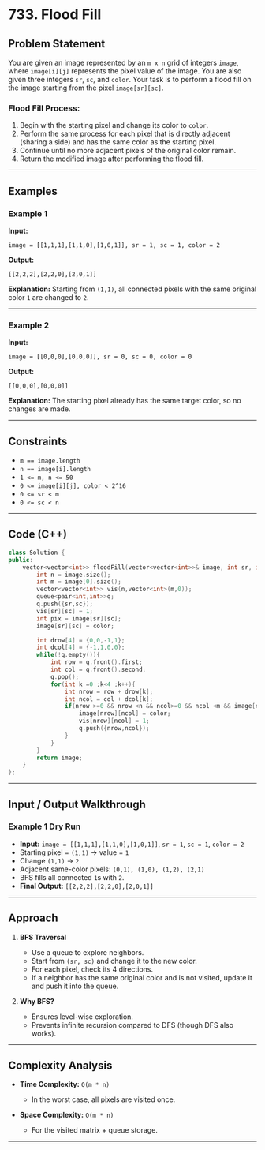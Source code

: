 
# 733. Flood Fill

## Problem Statement

You are given an image represented by an `m x n` grid of integers `image`, where `image[i][j]` represents the pixel value of the image. You are also given three integers `sr`, `sc`, and `color`. Your task is to perform a flood fill on the image starting from the pixel `image[sr][sc]`.

### Flood Fill Process:

1. Begin with the starting pixel and change its color to `color`.
2. Perform the same process for each pixel that is directly adjacent (sharing a side) and has the same color as the starting pixel.
3. Continue until no more adjacent pixels of the original color remain.
4. Return the modified image after performing the flood fill.

---

## Examples

### Example 1

**Input:**

```
image = [[1,1,1],[1,1,0],[1,0,1]], sr = 1, sc = 1, color = 2
```

**Output:**

```
[[2,2,2],[2,2,0],[2,0,1]]
```

**Explanation:**
Starting from `(1,1)`, all connected pixels with the same original color `1` are changed to `2`.

---

### Example 2

**Input:**

```
image = [[0,0,0],[0,0,0]], sr = 0, sc = 0, color = 0
```

**Output:**

```
[[0,0,0],[0,0,0]]
```

**Explanation:**
The starting pixel already has the same target color, so no changes are made.

---

## Constraints

* `m == image.length`
* `n == image[i].length`
* `1 <= m, n <= 50`
* `0 <= image[i][j], color < 2^16`
* `0 <= sr < m`
* `0 <= sc < n`

---

## Code (C++)

```cpp
class Solution {
public:
    vector<vector<int>> floodFill(vector<vector<int>>& image, int sr, int sc, int color) {
        int n = image.size();
        int m = image[0].size();
        vector<vector<int>> vis(n,vector<int>(m,0));
        queue<pair<int,int>>q;
        q.push({sr,sc});
        vis[sr][sc] = 1;
        int pix = image[sr][sc];
        image[sr][sc] = color;

        int drow[4] = {0,0,-1,1};
        int dcol[4] = {-1,1,0,0}; 
        while(!q.empty()){
            int row = q.front().first;
            int col = q.front().second;
            q.pop();
            for(int k =0 ;k<4 ;k++){
                int nrow = row + drow[k];
                int ncol = col + dcol[k];
                if(nrow >=0 && nrow <n && ncol>=0 && ncol <m && image[nrow][ncol] == pix && !vis[nrow][ncol]){
                    image[nrow][ncol] = color;
                    vis[nrow][ncol] = 1;
                    q.push({nrow,ncol});
                }
            }
        }
        return image; 
    }
};
```

---

## Input / Output Walkthrough

### Example 1 Dry Run

* **Input:** `image = [[1,1,1],[1,1,0],[1,0,1]]`, `sr = 1`, `sc = 1`, `color = 2`
* Starting pixel = `(1,1)` → value = `1`
* Change `(1,1)` → `2`
* Adjacent same-color pixels: `(0,1), (1,0), (1,2), (2,1)`
* BFS fills all connected `1`s with `2`.
* **Final Output:** `[[2,2,2],[2,2,0],[2,0,1]]`

---

## Approach

1. **BFS Traversal**

   * Use a queue to explore neighbors.
   * Start from `(sr, sc)` and change it to the new color.
   * For each pixel, check its 4 directions.
   * If a neighbor has the same original color and is not visited, update it and push it into the queue.

2. **Why BFS?**

   * Ensures level-wise exploration.
   * Prevents infinite recursion compared to DFS (though DFS also works).

---

## Complexity Analysis

* **Time Complexity:** `O(m * n)`

  * In the worst case, all pixels are visited once.
* **Space Complexity:** `O(m * n)`

  * For the visited matrix + queue storage.

---
